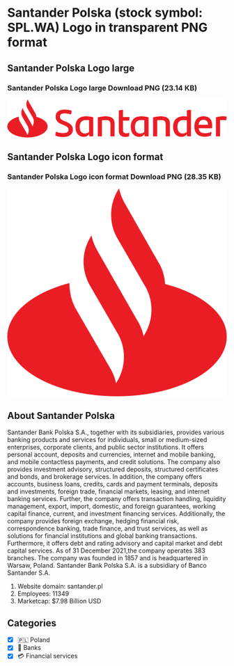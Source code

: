 # Santander Polska (stock symbol: SPL.WA) Logo in transparent PNG format

## Santander Polska Logo large

### Santander Polska Logo large Download PNG (23.14 KB)

![Santander Polska Logo large Download PNG (23.14 KB)](/img/orig/SPL.WA_BIG-40bb27e1.png)

## Santander Polska Logo icon format

### Santander Polska Logo icon format Download PNG (28.35 KB)

![Santander Polska Logo icon format Download PNG (28.35 KB)](/img/orig/SPL.WA-64cba166.png)

## About Santander Polska

Santander Bank Polska S.A., together with its subsidiaries, provides various banking products and services for individuals, small or medium-sized enterprises, corporate clients, and public sector institutions. It offers personal account, deposits and currencies, internet and mobile banking, and mobile contactless payments, and credit solutions. The company also provides investment advisory, structured deposits, structured certificates and bonds, and brokerage services. In addition, the company offers accounts, business loans, credits, cards and payment terminals, deposits and investments, foreign trade, financial markets, leasing, and internet banking services. Further, the company offers transaction handling, liquidity management, export, import, domestic, and foreign guarantees, working capital finance, current, and investment financing services. Additionally, the company provides foreign exchange, hedging financial risk, correspondence banking, trade finance, and trust services, as well as solutions for financial institutions and global banking transactions. Furthermore, it offers debt and rating advisory and capital market and debt capital services. As of 31 December 2021,the company operates 383 branches. The company was founded in 1857 and is headquartered in Warsaw, Poland. Santander Bank Polska S.A. is a subsidiary of Banco Santander S.A.

1. Website domain: santander.pl
2. Employees: 11349
3. Marketcap: $7.98 Billion USD


## Categories
- [x] 🇵🇱 Poland
- [x] 🏦 Banks
- [x] 💳 Financial services
